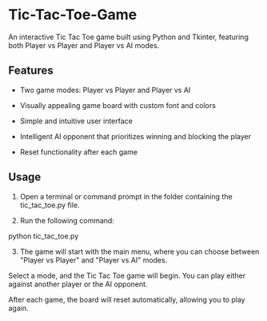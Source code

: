 # Tic-Tac-Toe-Game

An interactive Tic Tac Toe game built using Python and Tkinter, featuring both Player vs Player and Player vs AI modes.

## Features

* Two game modes: Player vs Player and Player vs AI

* Visually appealing game board with custom font and colors

* Simple and intuitive user interface

* Intelligent AI opponent that prioritizes winning and blocking the player

* Reset functionality after each game

## Usage

1. Open a terminal or command prompt in the folder containing the tic_tac_toe.py file.

2. Run the following command:

  python tic_tac_toe.py

3. The game will start with the main menu, where you can choose between "Player vs Player" and "Player vs AI" modes.


Select a mode, and the Tic Tac Toe game will begin. You can play either against another player or the AI opponent.

After each game, the board will reset automatically, allowing you to play again.

